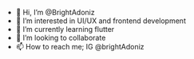 - 👋 Hi, I’m @BrightAdoniz
- 👀 I’m interested in UI/UX and frontend development
- 🌱 I’m currently learning flutter
- 💞️ I’m looking to collaborate
- 📫 How to reach me; IG @brightAdoniz

<!---
BrightAdoniz/BrightAdoniz is a ✨ special ✨ repository because its `README.md` (this file) appears on your GitHub profile.
You can click the Preview link to take a look at your changes.
--->
